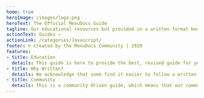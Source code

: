 ```yaml
---
home: true
heroImage: /images/logo.png
heroText: The Official MenuDocs Guide
tagline: Our educational resources but provided in a written format because we know everyone learns differently.
actionText: Guides →
actionLink: /categories/Javascript/
footer: © Created by the MenuDocs Community | 2020
features:
- title: Education
  details: This guide is here to provide the best, revised guide for your needs. People learn in different ways, having something you can reference may be the best for you.
- title: Why Written?
  details: We acknowledge that some find it easier to follow a written tutorials than videos tutorials so we've decided to finally get around to working on our written guide.
- title: Community
  details: This is a community driven guide, which means that our community are the ones contributing, writing and reviewing said guide.
---
```


